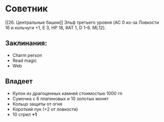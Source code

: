 # Советник
[[26. Центральные башни]]
Эльф третьего уровня 
(AC 0 из-за Ловкости 16 и кольчуги +1, E 3, HP 18, #AT 1, D 1-6. ML12).

## Заклинания:
- Charm person
- Read magic
- Web

## Владеет
- Кулон из драгоценных камней стоимостью 1000 гп
- Сумочка с 6 платиновых и 10 золотых монет
- Кольцо защиты от огня
- Короткий лук (+2 от ловкости)
- 10 стрел **+1**